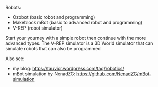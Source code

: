 Robots:
* Ozobot (basic robot and programming)
* Makeblock mBot (basic to advanced robot and programming)
* V-REP (robot simulator)

Start your yourney with a simple robot then continue with the more advanced types.
The V-REP simulator is a 3D World simulator that can simulate robots that can also be programmed

Also see:
* my blog: https://tauvicr.wordpress.com/tag/robotics/
* mBot simulation by NenadZG: https://github.com/NenadZG/mBot-simulation

